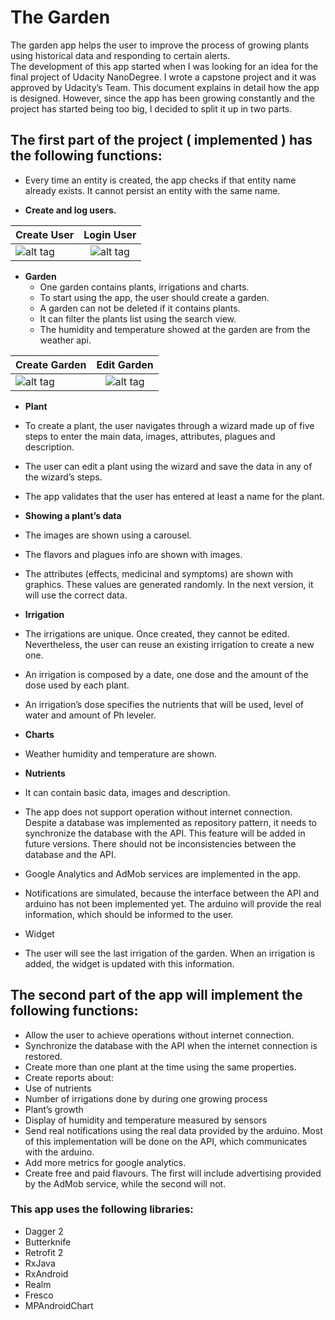 # The Garden

The garden app helps the user to improve the process of growing plants using historical data and responding to certain alerts.  
The development of this app started when I was looking for an idea for the final project of Udacity NanoDegree. I wrote a capstone project and it was approved by Udacity’s Team. This document explains in detail how the app is designed. However, since the app has been growing constantly and the project has started being too big, I decided to split it up in two parts. 

## The first part of the project **( implemented )** has the following functions:

* Every time an entity is created, the app checks if that entity name already exists. It cannot persist an entity with the same name.

* **Create and log users.**

| Create User                                    | Login User                                 |
| ---------------------------------------------- |:------------------------------------------:|
| ![alt tag](http://i.imgur.com/Dk642M1.gif)     | ![alt tag](http://i.imgur.com/KXzkXzd.gif) |

* **Garden**
  * One garden contains plants, irrigations and charts.
  * To start using the app, the user should create a garden.
  * A garden can not be deleted if it contains plants.
  * It can filter the plants list using the search view.
  * The humidity and temperature showed at the garden are from the weather api.

| Create Garden                                  | Edit Garden                                |
| ---------------------------------------------- |:------------------------------------------:|
| ![alt tag](http://i.imgur.com/H2sDwiX.gif)     | ![alt tag](http://i.imgur.com/ZLycu5F.gif) |

* **Plant**
 * To create a plant, the user navigates through a wizard made up of five steps to enter the main data, images, attributes, plagues and description.
 * The user can edit a plant using the wizard and save the data in any of the wizard’s steps.
 * The app validates that the user has entered at least a name for the plant.

* **Showing a plant’s data**
 * The images are shown using a carousel.
 * The flavors and plagues info are shown with images.
 * The attributes (effects, medicinal and symptoms) are shown with graphics. These values are generated randomly. In the next version, it will use the correct data.

* **Irrigation**
 * The irrigations are unique. Once created, they cannot be edited. Nevertheless, the user can reuse an existing irrigation to create a new one.
 * An irrigation is composed by a date, one dose and the amount of the dose used by each plant.
 * An irrigation’s dose specifies the nutrients that will be used, level of water and amount of Ph leveler.

* **Charts**
 * Weather humidity and temperature are shown.

* **Nutrients**
 * It can contain basic data, images and description.

* The app does not support operation without internet connection. Despite a database was implemented as repository pattern, it needs to synchronize the database with the API. This feature will be added in future versions. There should not be inconsistencies between the database and the API.

* Google Analytics and AdMob services are implemented in the app.

* Notifications are simulated, because the interface between the API and arduino has not been implemented yet. The arduino will provide the real information, which should be informed to the user.

* Widget
 * The user will see the last irrigation of the garden. When an irrigation is added, the widget is updated with this information.


## The second part of the app will implement the following functions:

* Allow the user to achieve operations without internet connection.
* Synchronize the database with the API when the internet connection is restored. 
* Create more than one plant at the time using the same properties.
* Create reports about:
 * Use of nutrients
 * Number of irrigations done by during one growing process
 * Plant’s growth
* Display of humidity and temperature measured by sensors
* Send real notifications using the real data provided by the arduino. Most of this implementation will be done on the API, which communicates with the arduino.
* Add more metrics for google analytics.
* Create free and paid flavours. The first will include advertising provided by the AdMob service, while the second will not.

### This app uses the following libraries:

* Dagger 2
* Butterknife
* Retrofit 2
* RxJava
* RxAndroid
* Realm
* Fresco
* MPAndroidChart





